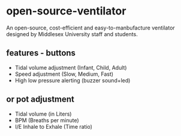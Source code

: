 # open-source-ventilator
An open-source, cost-efficient and easy-to-manbufacture ventilator designed by Middlesex University staff and students.

## features - buttons

* Tidal volume adjustment (Infant, Child, Adult)
* Speed adjustment (Slow, Medium, Fast)
* High low pressure alerting (buzzer sound+led)
  
## or pot adjustment
  
* Tidal volume (in Liters)
* BPM (Breaths per minute)
* I/E Inhale to Exhale (Time ratio)
  
  
  
